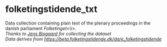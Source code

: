 # folketingstidende_txt
Data collection containing plain text of the plenary proceedings in the danish parliament <i>Folketinget<\i>. <br>
Thanks to <a href="https://github.com/jensbisgaard">Jens Bisgaard</a> for collecting the dataset<br>
Data derives from https://beta.folketingstidende.dk/da/e_folketingstidende 
